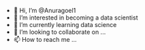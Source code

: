- 👋 Hi, I’m @Anuragoel1
- 👀 I’m interested in becoming a data scientist
- 🌱 I’m currently learning data science
- 💞️ I’m looking to collaborate on ...
- 📫 How to reach me ...

<!---
Anuragoel1/Anuragoel1 is a ✨ special ✨ repository because its `README.md` (this file) appears on your GitHub profile.
You can click the Preview link to take a look at your changes.
--->
